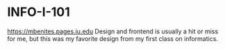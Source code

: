 # INFO-I-101
https://mbenites.pages.iu.edu
Design and frontend is usually a hit or miss for me, but this was my favorite design from my first class on informatics.
